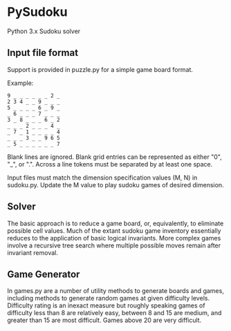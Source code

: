 PySudoku
========

Python 3.x Sudoku solver

Input file format
-----------------

Support is provided in puzzle.py for a simple game board format.

Example:
```
9 _ _ _ _ _ _ 2 _
2 3 4 _ _ 9 _ _ _
5 _ _ _ _ 6 _ 9 _
_ 6 _ _ _ 7 _ _ _
3 _ 8 _ _ _ 6 _ 2
_ _ _ 2 _ _ _ 4 _
_ 7 _ 1 _ _ _ _ 4
_ _ _ 3 _ _ 9 6 5
_ 5 _ _ _ _ _ _ 7
```

Blank lines are ignored. Blank grid entries can be represented as either 
"0", "_", or ".". Across a line tokens must be separated by at least one
space.

Input files must match the dimension specification values (M, N) in 
sudoku.py. Update the M value to play sudoku games of desired dimension.

Solver
------

The basic approach is to reduce a game board, or, equivalently, to eliminate
possible cell values. Much of the extant sudoku game inventory essentially
reduces to the application of basic logical invariants. More complex games
involve a recursive tree search where multiple possible moves remain after
invariant removal.

Game Generator
--------------

In games.py are a number of utility methods to generate boards and games, 
including methods to generate random games at given difficulty levels. 
Difficulty rating is an inexact measure but roughly speaking games of
difficulty less than 8 are relatively easy, between 8 and 15 are medium, 
and greater than 15 are most difficult. Games above 20 are very difficult.